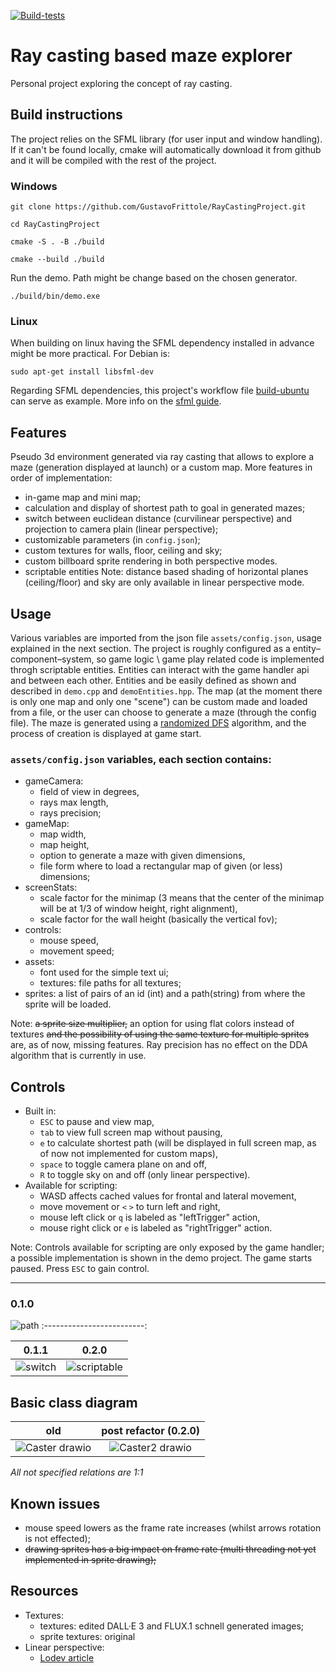 [![Build-tests](https://github.com/GustavoFrittole/RayCastingProject/actions/workflows/test-builds.yml/badge.svg)](https://github.com/GustavoFrittole/RayCastingProject/actions/workflows/test-builds.yml)

# Ray casting based maze explorer
Personal project exploring the concept of ray casting.
## Build instructions
The project relies on the SFML library (for user input and window handling). If it can't be found locally, cmake will automatically download it from github and it will be compiled with the rest of the project.
### Windows
```
git clone https://github.com/GustavoFrittole/RayCastingProject.git
```
```
cd RayCastingProject
```
```
cmake -S . -B ./build
```
```
cmake --build ./build
```
Run the demo. Path might be change based on the chosen generator. 
```
./build/bin/demo.exe
```
### Linux 
When building on linux having the SFML dependency installed in advance might be more practical. For Debian is:
```
sudo apt-get install libsfml-dev
```
Regarding SFML dependencies, this project's workflow file [build-ubuntu](https://github.com/GustavoFrittole/RayCastingProject/blob/652de14edd2ba82c59bac9e2bb2f2771dd5f1e0c/.github/workflows/test-builds.yml) can serve as example. More info on the [sfml guide](https://www.sfml-dev.org/tutorials/2.6/start-cmake.php).


## Features
Pseudo 3d environment generated via ray casting that allows to explore a maze (generation displayed at launch) or a custom map. More features in order of implementation:
- in-game map and mini map;
- calculation and display of shortest path to goal in generated mazes;
- switch between euclidean distance (curvilinear perspective) and projection to camera plain (linear perspective);
- customizable parameters (in `config.json`);
- custom textures for walls, floor, ceiling and sky;
- custom billboard sprite rendering in both perspective modes.
- scriptable entities
Note: distance based shading of horizontal planes (ceiling/floor) and sky are only available in linear perspective mode.

## Usage
Various variables are imported from the json file `assets/config.json`, usage explained in the next section. The project is roughly configured as a entity–component–system, so game logic \ game play related code is implemented throgh scriptable entities. Entities can interact with the game handler api and between each other. Entities and be easily defined as shown and described in `demo.cpp` and `demoEntities.hpp`.
The map (at the moment there is only one map and only one "scene") can be custom made and loaded from a file, or the user can choose to generate a maze (through the config file). The maze is generated using a [randomized DFS](https://en.wikipedia.org/wiki/Maze_generation_algorithm#Randomized_depth-first_search) algorithm, and the process of creation is displayed at game start.

### `assets/config.json` variables, each section contains:
- gameCamera: 
   - field of view in degrees, 
   - rays max length, 
   - rays precision;
- gameMap: 
   - map width, 
   - map height, 
   - option to generate a maze with given dimensions, 
   - file form where to load a rectangular map of given (or less) dimensions;
- screenStats: 
   - scale factor for the minimap (3 means that the center of the minimap will be at 1/3 of window height, right alignment),
   - scale factor for the wall height (basically the vertical fov);
- controls: 
   - mouse speed,
   - movement speed;
- assets:
   - font used for the simple text ui;
   - textures: file paths for all textures;
- sprites: a list of pairs of an id (int) and a path(string) from where the sprite will be loaded.

Note: ~~a sprite size multiplier,~~ an option for using flat colors instead of textures ~~and the possibility of using the same texture for multiple sprites~~ are, as of now, missing features. Ray precision has no effect on the DDA algorithm that is currently in use.

## Controls
- Built in:
   - `ESC` to pause and view map, 
   - `tab` to view full screen map without pausing,
   - `e` to calculate shortest path (will be displayed in full screen map, as of now not implemented for custom maps),
   - `space` to toggle camera plane on and off,
   - `R` to toggle sky on and off (only linear perspective).
- Available for scripting:
   - WASD affects cached values for frontal and lateral movement,
   - move movement or `<` `>` to turn left and right,
   - mouse left click or `q` is labeled as "leftTrigger" action,
   - mouse right click or `e` is labeled as "rightTrigger" action.

Note: Controls available for scripting are only exposed by the game handler; a possible implementation is shown in the demo project. The game starts paused. Press `ESC` to gain control.
___
### 0.1.0
![path](https://github.com/user-attachments/assets/f1382797-0022-4488-bfb5-c3c704b4340b)
:-------------------------:

0.1.1 | 0.2.0
:-------------------------:|:-------------------------:
![switch](https://github.com/user-attachments/assets/159c4ac2-e2bf-49a2-89ed-49960b84b41b) |![scriptable](https://github.com/user-attachments/assets/a88f578f-9904-4b51-ae12-82920c35d53d)


## Basic class diagram
old | post refactor (0.2.0)
:-------------------------:|:-------------------------:
![Caster drawio](https://github.com/user-attachments/assets/9e436ad2-37ac-475a-bd19-af297e51c40f) | ![Caster2 drawio](https://github.com/user-attachments/assets/6cc88bfc-6c43-4cdf-b52e-64a4bc934561)


*All not specified relations are 1:1*

## Known issues
- mouse speed lowers as the frame rate increases (whilst arrows rotation is not effected);
- ~~drawing sprites has a big impact on frame rate (multi threading not yet implemented in sprite drawing);~~

## Resources
 - Textures:
    - textures: edited DALL·E 3 and FLUX.1 schnell generated images;
    - sprite textures: original
 - Linear perspective:
    - [Lodev article](https://lodev.org/cgtutor/raycasting.html)
